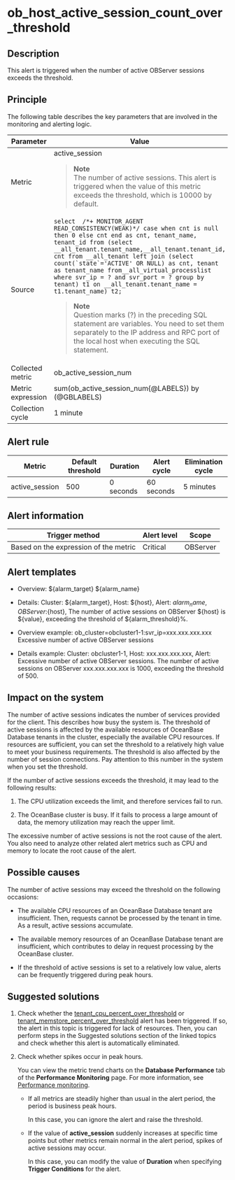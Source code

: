 ob_host_active_session_count_over_threshold
================================================================

Description
--------------------------------

This alert is triggered when the number of active OBServer sessions exceeds the threshold.

Principle
------------------------------

The following table describes the key parameters that are involved in the monitoring and alerting logic.

|     Parameter     |                                                                                                                                                                                                                                                                                                                                               Value                                                                                                                                                                                                                                                                                                                                               |
|-------------------|---------------------------------------------------------------------------------------------------------------------------------------------------------------------------------------------------------------------------------------------------------------------------------------------------------------------------------------------------------------------------------------------------------------------------------------------------------------------------------------------------------------------------------------------------------------------------------------------------------------------------------------------------------------------------------------------------|
| Metric            | active_session <blockquote>**Note** <br> The number of active sessions. This alert is triggered when the value of this metric exceeds the threshold, which is 10000 by default.  </blockquote>                                                                                                                                                                                                                                                                                                                                                                                                                                                                                                                 |
| Source            | ```select  /*+ MONITOR_AGENT READ_CONSISTENCY(WEAK)*/ case when cnt is null then 0 else cnt end as cnt, tenant_name, tenant_id from (select __all_tenant.tenant_name,__all_tenant.tenant_id, cnt from __all_tenant left join (select count(`state`='ACTIVE' OR NULL) as cnt, tenant as tenant_name from__all_virtual_processlist where svr_ip = ? and svr_port = ? group by tenant) t1 on __all_tenant.tenant_name = t1.tenant_name) t2;```  <blockquote>**Note** <br> Question marks (?) in the preceding SQL statement are variables. You need to set them separately to the IP address and RPC port of the local host when executing the SQL statement. </blockquote>|
| Collected metric  | ob_active_session_num                                                                                                                                                                                                                                                                                                                                                                                                                                                                                                                                                                                                                                                                             |
| Metric expression | sum(ob_active_session_num{@LABELS}) by (@GBLABELS)                                                                                                                                                                                                                                                                                                                                                                                                                                                                                                                                                                                                                                                |
| Collection cycle  | 1 minute                                                                                                                                                                                                                                                                                                                                                                                                                                                                                                                                                                                                                                                                                          |

Alert rule
-------------------------------

|     Metric     | Default threshold | Duration  | Alert cycle | Elimination cycle |
|----------------|-------------------|-----------|-------------|-------------------|
| active_session | 500               | 0 seconds | 60 seconds  | 5 minutes         |

Alert information
--------------------------------------

|            Trigger method             | Alert level |  Scope   |
|---------------------------------------|-------------|----------|
| Based on the expression of the metric | Critical    | OBServer |

Alert templates
------------------------------------

* Overview: ${alarm_target} ${alarm_name}

* Details: Cluster: ${alarm_target}, Host: ${host}, Alert: ${alarm_name}, OBServer:${host}, The number of active sessions on OBServer ${host} is ${value}, exceeding the threshold of ${alarm_threshold}%.

* Overview example: ob_cluster=obcluster1-1:svr_ip=xxx.xxx.xxx.xxx Excessive number of active OBServer sessions

* Details example: Cluster: obcluster1-1, Host: xxx.xxx.xxx.xxx, Alert: Excessive number of active OBServer sessions. The number of active sessions on OBServer xxx.xxx.xxx.xxx is 1000, exceeding the threshold of 500.

Impact on the system
-----------------------------------------

The number of active sessions indicates the number of services provided for the client. This describes how busy the system is. The threshold of active sessions is affected by the available resources of OceanBase Database tenants in the cluster, especially the available CPU resources. If resources are sufficient, you can set the threshold to a relatively high value to meet your business requirements. The threshold is also affected by the number of session connections. Pay attention to this number in the system when you set the threshold.

If the number of active sessions exceeds the threshold, it may lead to the following results:

1. The CPU utilization exceeds the limit, and therefore services fail to run.

2. The OceanBase cluster is busy. If it fails to process a large amount of data, the memory utilization may reach the upper limit.

The excessive number of active sessions is not the root cause of the alert. You also need to analyze other related alert metrics such as CPU and memory to locate the root cause of the alert.

Possible causes
------------------------------------

The number of active sessions may exceed the threshold on the following occasions:

* The available CPU resources of an OceanBase Database tenant are insufficient. Then, requests cannot be processed by the tenant in time. As a result, active sessions accumulate.

* The available memory resources of an OceanBase Database tenant are insufficient, which contributes to delay in request processing by the OceanBase cluster.

* If the threshold of active sessions is set to a relatively low value, alerts can be frequently triggered during peak hours.

Suggested solutions
----------------------------------------

1. Check whether the [tenant_cpu_percent_over_threshold](../2.ob-alert/29.tenant_cpu_percent_over_threshold.md) or [tenant_memstore_percent_over_threshold](30.tenant_memstore_percent_over_threshold.md) alert has been triggered. If so, the alert in this topic is triggered for lack of resources. Then, you can perform steps in the Suggested solutions section of the linked topics and check whether this alert is automatically eliminated.

2. Check whether spikes occur in peak hours.

   You can view the metric trend charts on the **Database Performance** tab of the **Performance Monitoring** page. For more information, see [Performance monitoring](../../4.user-guide-2/4.cluster-features/5.performance-monitoring-1.md).
   * If all metrics are steadily higher than usual in the alert period, the period is business peak hours.

     In this case, you can ignore the alert and raise the threshold.

   * If the value of **active_session** suddenly increases at specific time points but other metrics remain normal in the alert period, spikes of active sessions may occur.

     In this case, you can modify the value of **Duration** when specifying **Trigger Conditions** for the alert.

